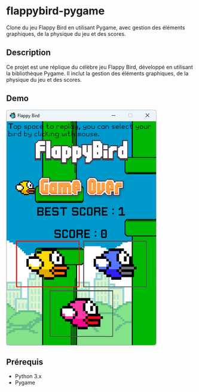 # flappybird-pygame

Clone du jeu Flappy Bird en utilisant Pygame, avec gestion des éléments graphiques, de la physique du jeu et des scores.

## Description

Ce projet est une réplique du célèbre jeu Flappy Bird, développé en utilisant la bibliothèque Pygame. Il inclut la gestion des éléments graphiques, de la physique du jeu et des scores.

## Demo

![Demo Screenshot](screenshot.png)

## Prérequis

- Python 3.x
- Pygame

